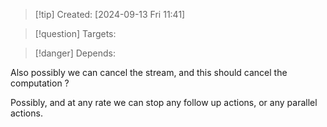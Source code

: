 
>[!tip] Created: [2024-09-13 Fri 11:41]

>[!question] Targets: 

>[!danger] Depends: 

Also possibly we can cancel the stream, and this should cancel the computation ?

Possibly, and at any rate we can stop any follow up actions, or any parallel actions.